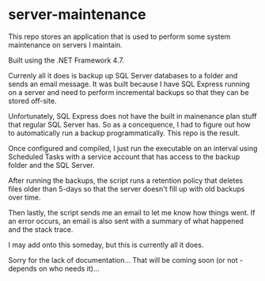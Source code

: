 # server-maintenance

This repo stores an application that is used to perform some system maintenance on servers I maintain.

Built using the .NET Framework 4.7.

Currenly all it does is backup up SQL Server databases to a folder and sends an email message. It was built because I have SQL Express running on a server and need to perform incremental backups so that they can be stored off-site. 

Unfortunately, SQL Express does not have the built in mainenance plan stuff that regular SQL Server has. So as a concequence, I had to figure out how to automatically run a backup programmatically. This repo is the result.

Once configured and compiled, I just run the executable on an interval using Scheduled Tasks with a service account that has access to the backup folder and the SQL Server.

After running the backups, the script runs a retention policy that deletes files older than 5-days so that the server doesn't fill up with old backups over time.

Then lastly, the script sends me an email to let me know how things went. If an error occurs, an email is also sent with a summary of what happened and the stack trace.

I may add onto this someday, but this is currently all it does.

Sorry for the lack of documentation... That will be coming soon (or not - depends on who needs it)...
